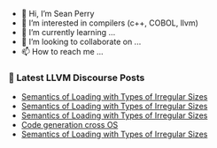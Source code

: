- 👋 Hi, I’m Sean Perry
- 👀 I’m interested in compilers (c++, COBOL, llvm)
- 🌱 I’m currently learning ...
- 💞️ I’m looking to collaborate on ...
- 📫 How to reach me ...

<!---
s66perry/s66perry is a ✨ special ✨ repository because its `README.md` (this file) appears on your GitHub profile.
You can click the Preview link to take a look at your changes.
--->
### 📕 Latest LLVM Discourse Posts

<!-- DISCOURSE-LLVM:START -->
- [Semantics of Loading with Types of Irregular Sizes](https://discourse.llvm.org/t/semantics-of-loading-with-types-of-irregular-sizes/88147#post_4)
- [Semantics of Loading with Types of Irregular Sizes](https://discourse.llvm.org/t/semantics-of-loading-with-types-of-irregular-sizes/88147#post_3)
- [Semantics of Loading with Types of Irregular Sizes](https://discourse.llvm.org/t/semantics-of-loading-with-types-of-irregular-sizes/88147#post_2)
- [Code generation cross OS](https://discourse.llvm.org/t/code-generation-cross-os/88148#post_1)
- [Semantics of Loading with Types of Irregular Sizes](https://discourse.llvm.org/t/semantics-of-loading-with-types-of-irregular-sizes/88147#post_1)
<!-- DISCOURSE-LLVM:END -->
